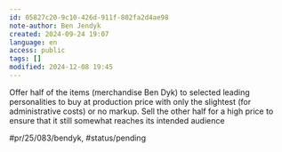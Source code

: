 ```yaml
---
id: 05827c20-9c10-426d-911f-802fa2d4ae98
note-author: Ben Jendyk
created: 2024-09-24 19:07
language: en
access: public
tags: []
modified: 2024-12-08 19:45
---
```


Offer half of the items (merchandise Ben Dyk) to selected leading personalities to buy at production price with only the slightest (for administrative costs) or no markup. Sell the other half for a high price to ensure that it still somewhat reaches its intended audience 


#pr/25/083/bendyk, #status/pending
